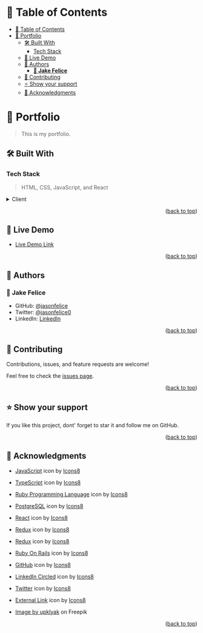 <a name="readme-top"></a>

# 📗 Table of Contents

- [📗 Table of Contents](#-table-of-contents)
- [📖 Portfolio ](#-portfolio-)
  - [🛠 Built With ](#-built-with-)
    - [Tech Stack ](#tech-stack-)
  - [🚀 Live Demo ](#-live-demo-)
  - [👥 Authors ](#-authors-)
    - [👤 **Jake Felice**](#-jake-felice)
  - [🤝 Contributing ](#-contributing-)
  - [⭐️ Show your support ](#️-show-your-support-)
  - [🙏 Acknowledgments ](#-acknowledgments-)

<!-- PROJECT DESCRIPTION -->

# 📖 Portfolio <a name="about-project"></a>

> This is my portfolio.

## 🛠 Built With <a name="built-with"></a>

### Tech Stack <a name="tech-stack"></a>

> HTML, CSS, JavaScript, and React

<details>
  <summary>Client</summary>
  <ul>
    <li><a href="https://reactjs.org/">React.js</a></li>
  </ul>
</details>

<p align="right">(<a href="#readme-top">back to top</a>)</p>

<!-- LIVE DEMO -->

## 🚀 Live Demo <a name="live-demo"></a>

- [Live Demo Link](https://jakefelice.me/)

<p align="right">(<a href="#readme-top">back to top</a>)</p>

<!-- GETTING STARTED -->

<!-- AUTHORS -->

## 👥 Authors <a name="authors"></a>

### 👤 **Jake Felice**

- GitHub: [@jasonfelice](https://github.com/jasonfelice)
- Twitter: [@jasonfelice0](https://twitter.com/jasonfelice0)
- LinkedIn: [LinkedIn](https://www.linkedin.com/in/jason-felice-11a5a622b/)

<p align="right">(<a href="#readme-top">back to top</a>)</p>



<!-- CONTRIBUTING -->

## 🤝 Contributing <a name="contributing"></a>

Contributions, issues, and feature requests are welcome!

Feel free to check the [issues page](../../issues/).

<p align="right">(<a href="#readme-top">back to top</a>)</p>

<!-- SUPPORT -->

## ⭐️ Show your support <a name="support"></a>

If you like this project, dont' forget to star it and follow me on GitHub.

<p align="right">(<a href="#readme-top">back to top</a>)</p>

<!-- ACKNOWLEDGEMENTS -->

## 🙏 Acknowledgments <a name="acknowledgements"></a>

- <a target="_blank" href="https://icons8.com/icon/39853/javascript">JavaScript</a> icon by <a target="_blank" href="https://icons8.com">Icons8</a>

- <a target="_blank" href="https://icons8.com/icon/vMqgHSToxrJR/typescript">TypeScript</a> icon by <a target="_blank" href="https://icons8.com">Icons8</a>

- <a target="_blank" href="https://icons8.com/icon/22181/ruby-programming-language">Ruby Programming Language</a> icon by <a target="_blank" href="https://icons8.com">Icons8</a>

- <a target="_blank" href="https://icons8.com/icon/25010/postgresql">PostgreSQL</a> icon by <a target="_blank" href="https://icons8.com">Icons8</a>

- <a target="_blank" href="https://icons8.com/icon/fdBWYEwusJbm/react">React</a> icon by <a target="_blank" href="https://icons8.com">Icons8</a>

- <a target="_blank" href="https://icons8.com/icon/egQrEphjrirz/redux">Redux</a> icon by <a target="_blank" href="https://icons8.com">Icons8</a>

- <a target="_blank" href="https://icons8.com/icon/egQrEphjrirz/redux">Redux</a> icon by <a target="_blank" href="https://icons8.com">Icons8</a>

- <a target="_blank" href="https://icons8.com/icon/ZMFmFsekpKfY/ruby-on-rails">Ruby On Rails</a> icon by <a target="_blank" href="https://icons8.com">Icons8</a>

- <a target="_blank" href="https://icons8.com/icon/62856/github">GitHub</a> icon by <a target="_blank" href="https://icons8.com">Icons8</a>

- <a target="_blank" href="https://icons8.com/icon/62925/linkedin-circled">LinkedIn Circled</a> icon by <a target="_blank" href="https://icons8.com">Icons8</a>

- <a target="_blank" href="https://icons8.com/icon/102925/twitter">Twitter</a> icon by <a target="_blank" href="https://icons8.com">Icons8</a>

- <a target="_blank" href="https://icons8.com/icon/zWS3SNRj7odb/external-link">External Link</a> icon by <a target="_blank" href="https://icons8.com">Icons8</a>

- <a href="https://www.freepik.com/free-vector/full-moon-night-sky-with-stars-clouds-trees-pond-reflecting-starlight_12682493.htm#from_view=detail_collection">Image by upklyak</a> on Freepik

<p align="right">(<a href="#readme-top">back to top</a>)</p>
